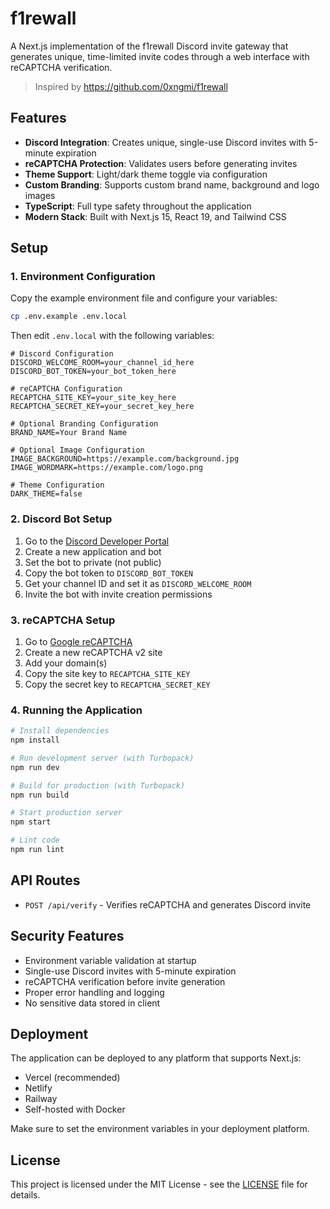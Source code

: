 # f1rewall

A Next.js implementation of the f1rewall Discord invite gateway that generates unique, time-limited invite codes through a web interface with reCAPTCHA verification.

> Inspired by https://github.com/0xngmi/f1rewall

## Features

- **Discord Integration**: Creates unique, single-use Discord invites with 5-minute expiration
- **reCAPTCHA Protection**: Validates users before generating invites
- **Theme Support**: Light/dark theme toggle via configuration
- **Custom Branding**: Supports custom brand name, background and logo images
- **TypeScript**: Full type safety throughout the application
- **Modern Stack**: Built with Next.js 15, React 19, and Tailwind CSS

## Setup

### 1. Environment Configuration

Copy the example environment file and configure your variables:

```bash
cp .env.example .env.local
```

Then edit `.env.local` with the following variables:

```env
# Discord Configuration
DISCORD_WELCOME_ROOM=your_channel_id_here
DISCORD_BOT_TOKEN=your_bot_token_here

# reCAPTCHA Configuration
RECAPTCHA_SITE_KEY=your_site_key_here
RECAPTCHA_SECRET_KEY=your_secret_key_here

# Optional Branding Configuration
BRAND_NAME=Your Brand Name

# Optional Image Configuration
IMAGE_BACKGROUND=https://example.com/background.jpg
IMAGE_WORDMARK=https://example.com/logo.png

# Theme Configuration
DARK_THEME=false
```

### 2. Discord Bot Setup

1. Go to the [Discord Developer Portal](https://discord.com/developers/applications)
2. Create a new application and bot
3. Set the bot to private (not public)
4. Copy the bot token to `DISCORD_BOT_TOKEN`
5. Get your channel ID and set it as `DISCORD_WELCOME_ROOM`
6. Invite the bot with invite creation permissions

### 3. reCAPTCHA Setup

1. Go to [Google reCAPTCHA](https://www.google.com/recaptcha/admin/create)
2. Create a new reCAPTCHA v2 site
3. Add your domain(s)
4. Copy the site key to `RECAPTCHA_SITE_KEY`
5. Copy the secret key to `RECAPTCHA_SECRET_KEY`

### 4. Running the Application

```bash
# Install dependencies
npm install

# Run development server (with Turbopack)
npm run dev

# Build for production (with Turbopack)
npm run build

# Start production server
npm start

# Lint code
npm run lint
```

## API Routes

- `POST /api/verify` - Verifies reCAPTCHA and generates Discord invite

## Security Features

- Environment variable validation at startup
- Single-use Discord invites with 5-minute expiration
- reCAPTCHA verification before invite generation
- Proper error handling and logging
- No sensitive data stored in client

## Deployment

The application can be deployed to any platform that supports Next.js:

- Vercel (recommended)
- Netlify
- Railway
- Self-hosted with Docker

Make sure to set the environment variables in your deployment platform.

## License

This project is licensed under the MIT License - see the [LICENSE](LICENSE) file for details.
